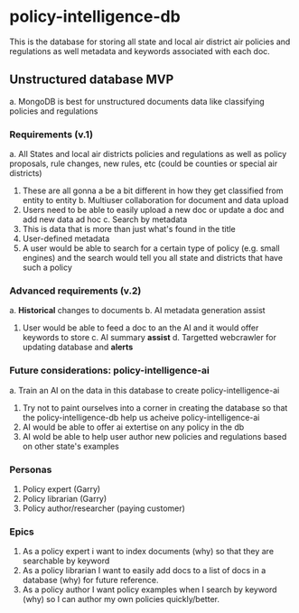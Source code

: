 # policy-intelligence-db
This is the database for storing all state and local air district air policies and regulations as well metadata and keywords associated with each doc.

## Unstructured database MVP
a. MongoDB is best for unstructured documents data like classifying policies and regulations

### Requirements (v.1)
a. All States and local air districts policies and regulations as well as policy proposals, rule changes, new rules, etc (could be counties or special air districts)
  1. These are all gonna a be a bit different in how they get classified from entity to entity
b. Multiuser collaboration for document and data upload
  1. Users need to be able to easily upload a new doc or update a doc and add new data ad hoc
c. Search by metadata
  1. This is data that is more than just what's found in the title
  2. User-defined metadata
  3. A user would be able to search for a certain type of policy (e.g. small engines) and the search would tell you all state and districts that have such a policy

### Advanced requirements (v.2)
a. **Historical** changes to documents
b. AI metadata generation assist
  1. User would be able to feed a doc to an the AI and it would offer keywords to store
c. AI summary **assist**
d. Targetted webcrawler for updating database and **alerts**

### Future considerations: policy-intelligence-ai
a. Train an AI on the data in this database to create policy-intelligence-ai
  1. Try not to paint ourselves into a corner in creating the database so that the policy-intelligence-db help us acheive policy-intelligence-ai
  2. AI would be able to offer ai extertise on any policy in the db
  3. AI wold be able to help user author new policies and regulations based on other state's examples


### Personas
1) Policy expert (Garry)
2) Policy librarian (Garry)
3) Policy author/researcher (paying customer)

### Epics
1) As a policy expert i want to index documents (why) so that they are searchable by keyword
2) As a policy librarian I want to easily add docs to a list of docs in a database (why) for future reference.
3) As a policy author I want policy examples when I search by keyword (why) so I can author my own policies quickly/better.

